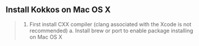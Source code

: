 ## Install Kokkos on Mac OS X

> 1. First install CXX compiler (clang associated with the Xcode is not recommended)
>	a. Install brew or port to enable package installing on Mac OS X